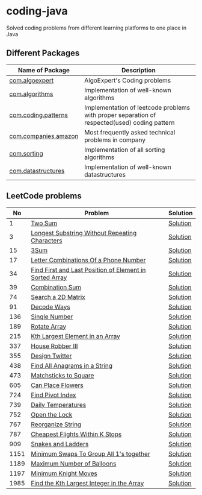 # coding-java
Solved coding problems from different learning platforms to one place in Java

## Different Packages
| Name of Package | Description |
| ----------------| ----------- |
| [com.algoexpert](https://github.com/ndesai15/coding-java/tree/master/src/com/algoexpert) | AlgoExpert's Coding problems |
| [com.algorithms](https://github.com/ndesai15/coding-java/tree/master/src/com/algorithms) | Implementation of well-known algorithms |
| [com.coding.patterns](https://github.com/ndesai15/coding-java/tree/master/src/com/coding/patterns) | Implementation of leetcode problems with proper separation of respected(used) coding pattern |
| [com.companies.amazon](https://github.com/ndesai15/coding-java/tree/master/src/com/companies) | Most frequently asked technical problems in company |
| [com.sorting](https://github.com/ndesai15/coding-java/tree/master/src/com/sorting) | Implementation of all sorting algorithms |
| [com.datastructures](https://github.com/ndesai15/coding-java/tree/master/src/com/datastructures) | Implementation of well-known datastructures |


## LeetCode problems
| No | Problem | Solution |
| --- | ------ | -------- | 
| 1 | [Two Sum](https://leetcode.com/problems/two-sum/) | [Solution](https://github.com/ndesai15/coding-java/blob/master/src/com/coding/patterns/basicprogramming/TwoSum.java)
| 3 | [Longest Substring Without Repeating Characters](https://leetcode.com/problems/longest-substring-without-repeating-characters/) | [Solution](https://github.com/ndesai15/coding-java/blob/master/src/com/coding/patterns/slidingWindow/LongestSubStringWithOutRepeatingCharacters.java)
| 15 | [3Sum](https://leetcode.com/problems/3sum/) | [Solution](https://github.com/ndesai15/coding-java/blob/master/src/com/coding/patterns/twoPointers/TripletSumToZero.java)
| 17 | [Letter Combinations Of a Phone Number](https://leetcode.com/problems/letter-combinations-of-a-phone-number/) | [Solution](https://github.com/ndesai15/coding-java/blob/master/src/com/coding/patterns/backtracking/LetterCombinations.java)
| 34 | [Find First and Last Position of Element in Sorted Array](https://leetcode.com/problems/find-first-and-last-position-of-element-in-sorted-array/) | [Solution](https://github.com/ndesai15/coding-java/tree/master/src/com/coding/patterns/binarysearch/SearchRange.java)
| 39 | [Combination Sum](https://leetcode.com/problems/combination-sum/) | [Solution](https://github.com/ndesai15/coding-java/blob/master/src/com/coding/patterns/backtracking/CombinationSum.java)
| 74 | [Search a 2D Matrix](https://leetcode.com/problems/search-a-2d-matrix/) |[Solution](https://github.com/ndesai15/coding-java/tree/master/src/com/coding/patterns/binarysearch/SearchIn2DMatrix.java)
| 91 | [Decode Ways](https://leetcode.com/problems/decode-ways/) | [Solution](https://github.com/ndesai15/coding-java/blob/master/src/com/coding/patterns/backtracking/DecodeWays.java)
| 136 | [Single Number](https://leetcode.com/problems/single-number/) | [Solution](https://github.com/ndesai15/coding-java/blob/master/src/com/coding/patterns/bitwiseXOR/SingleNumberXOR.java)
| 189 | [Rotate Array](https://leetcode.com/problems/rotate-array/) | [Solution](https://github.com/ndesai15/coding-java/blob/master/src/com/coding/patterns/inplace/arrayInPlace/RotateArrays.java)
| 215 | [Kth Largest Element in an Array](https://leetcode.com/problems/kth-largest-element-in-an-array/) | [Solution](https://github.com/ndesai15/coding-java/blob/master/src/com/coding/patterns/binarysearch/KThLargestElement.java)
| 337 | [House Robber III](https://leetcode.com/problems/house-robber-iii/) | [Solution](https://github.com/ndesai15/coding-java/blob/master/src/com/coding/patterns/dfs/HouseRobberIII.java)
| 355 | [Design Twitter](https://leetcode.com/problems/design-twitter/) | [Solution](https://github.com/ndesai15/coding-java/blob/master/src/com/coding/patterns/designs/DesignTwitter.java)
| 438 | [Find All Anagrams in a String](https://leetcode.com/problems/find-all-anagrams-in-a-string/) | [Solution](https://github.com/ndesai15/coding-java/blob/master/src/com/coding/patterns/slidingWindow/StringAnagrams.java)
| 473 | [Matchsticks to Square](https://leetcode.com/problems/matchsticks-to-square/) | [Solution](https://github.com/ndesai15/coding-java/blob/master/src/com/coding/patterns/backtracking/MatchStick.java)
| 605 | [Can Place Flowers](https://leetcode.com/problems/can-place-flowers/) | [Solution](https://github.com/ndesai15/coding-java/blob/master/src/com/coding/patterns/arrays/CanPlaceFlowers.java)
| 724 | [Find Pivot Index](https://leetcode.com/problems/find-pivot-index/) | [Solution](https://github.com/ndesai15/coding-java/blob/master/src/com/coding/patterns/arrays/PivotIndexFinder.java)
| 739 | [Daily Temperatures](https://leetcode.com/problems/daily-temperatures/) | [Solution](https://github.com/ndesai15/coding-java/blob/master/src/com/coding/patterns/datastructures/stacks/DailyTemperatures.java)
| 752 | [Open the Lock](https://leetcode.com/problems/open-the-lock/) | [Solution](https://github.com/ndesai15/coding-java/blob/master/src/com/coding/patterns/bfs/OpenLock.java)
| 767 | [Reorganize String](https://leetcode.com/problems/reorganize-string/) | [Solution](https://github.com/ndesai15/coding-java/blob/master/src/com/coding/patterns/heap/ReOrganizeString.java)
| 787 | [Cheapest Flights Within K Stops](https://leetcode.com/problems/cheapest-flights-within-k-stops/) | [Solution](https://github.com/ndesai15/coding-java/blob/master/src/com/algorithms/CheapestFlightsWithinKStops.java)
| 909 | [Snakes and Ladders](https://leetcode.com/problems/snakes-and-ladders/) | [Solution](https://github.com/ndesai15/coding-java/blob/master/src/com/coding/patterns/bfs/SnakesLadders.java)
| 1151 | [Minimum Swaps To Group All 1's together](https://leetcode.com/problems/minimum-swaps-to-group-all-1s-together/) | [Solution]()
| 1189 | [Maximum Number of Balloons](https://leetcode.com/problems/maximum-number-of-balloons/) | [Solution]()
| 1197 | [Minimum Knight Moves](https://leetcode.com/problems/minimum-knight-moves/) | [Solution](https://github.com/ndesai15/coding-java/blob/master/src/com/coding/patterns/bfs/MinimumKnightMoves.java)
| 1985 | [Find the Kth Largest Integer in the Array](https://leetcode.com/problems/find-the-kth-largest-integer-in-the-array/) | [Solution](https://github.com/ndesai15/coding-java/blob/master/src/com/coding/patterns/binarysearch/KthLargestNumber.java)